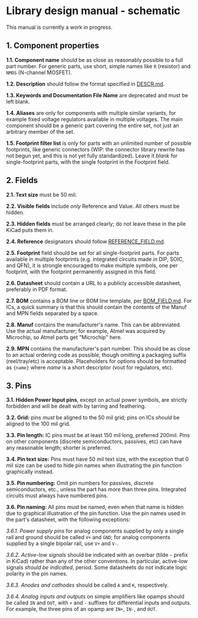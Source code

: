 # Library design manual - schematic

This manual is currently a work in progress.

## 1. Component properties

**1.1. Component name** should be as close as reasonably possible to a full
part number. For generic parts, use short, simple names like `R` (resistor)
and `NMOS` (N-channel MOSFET).

**1.2. Description** should follow the format specified in [DESCR.md](DESCR.md).

**1.3. Keywords and Documentation File Name** are deprecated and must be
left blank.

**1.4. Aliases** are only for components with multiple similar variants, for
example fixed voltage regulators available in multiple voltages. The main
component should be a generic part covering the entire set, not just an
arbitrary member of the set.

**1.5. Footprint filter list** is only for parts with an unlimited number
of possible footprints, like generic connectors (WIP: the connector library
rewrite has not begun yet, and this is not yet fully standardized). Leave it
*blank* for single-footprint parts, with the single footprint in the Footprint
field.

## 2. Fields

**2.1. Text size** must be 50 mil.

**2.2. Visible fields** include *only* Reference and Value. All others must be
hidden.

**2.3. Hidden fields** must be arranged clearly; do not leave these in the pile
KiCad puts them in.

**2.4. Reference** designators should follow
[REFERENCE\_FIELD.md](REFERENCE_FIELD.md).

**2.5. Footprint** field should be set for all single-footprint parts. For parts
available in multiple footprints (e.g. integrated circuits made in DIP, SOIC,
and QFN), it is strongle encouraged to make multiple symbols, one per footprint,
with the footprint permanently assigned in this field.

**2.6. Datasheet** should contain a URL to a publicly accessible datasheet,
preferably in PDF format.

**2.7. BOM** contains a BOM line or BOM line template, per
[BOM\_FIELD.md](BOM_FIELD.md). For ICs, a quick summary is that this should
contain the contents of the Manuf and MPN fields separated by a space.

**2.8. Manuf** contains the manufacturer's name. This can be abbreviated.
Use the actual manufacturer; for example, Atmel was acquired by Microchip, so
Atmel parts get "Microchip" here.

**2.9. MPN** contains the manufacturer's part number. This should be as close
to an actual ordering code as possible, though omitting a packaging suffix
(reel/tray/etc) is acceptable. Placeholders for options should be formatted
as `{name}` where *name* is a short descriptor (vout for regulators, etc).

## 3. Pins

**3.1. Hidden Power Input pins**, except on actual power symbols, are strictly
forbidden and will be dealt with by tarring and feathering.

**3.2. Grid:** pins *must* be aligned to the 50 mil grid; pins on ICs *should*
be aligned to the 100 mil grid.

**3.3. Pin length:** IC pins must be at least 150 mil long, preferred
200mil. Pins on other components (discrete semiconductors, passives, etc) can
have any reasonable length; shorter is preferred.

**3.4. Pin text size:** Pins must have 50 mil text size, with the exception
that 0 mil size can be used to hide pin names when illustrating the pin function
graphically instead.

**3.5. Pin numbering:** Omit pin numbers for passives, discrete semiconductors,
etc., unless the part has more than three pins. Integrated circuits must always
have numbered pins.

**3.6. Pin naming:** All pins must be named, even when that name is hidden due
to graphical illustration of the pin function. Use the pin names used in
the part's datasheet, with the following exceptions:

*3.6.1. Power supply pins* for analog components supplied by only a single
rail and ground should be called `V+` and `GND`; for analog components supplied
by a single bipolar rail, use `V+` and `V-`.

*3.6.2. Active-low signals* should be indicated with an overbar (tilde `~`
prefix in KiCad) rather than any of the other conventions. In particular,
active-low signals *should be indicated*, period. Some datasheets do not
indicate logic polarity in the pin names.

*3.6.3. Anodes and cathodes* should be called `A` and `K`, respectively.

*3.6.4. Analog inputs and outputs* on simple amplifiers like opamps should
be called `IN` and `OUT`, with `+` and `-` suffixes for differential inputs
and outputs. For example, the three pins of an opamp are `IN+`, `IN-`, and
`OUT`.
